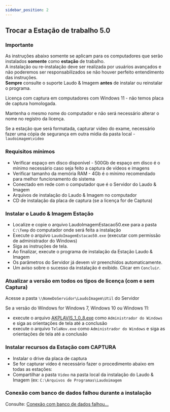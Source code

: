 ```yaml
---
sidebar_position: 2
---
```


## Trocar a Estação de trabalho 5.0

### Importante

As instruções abaixo somente se aplicam para os computadores que
serão instalados **somente** como **estação** de trabalho.  
A instalação ou re-instalação deve ser realizada por usuários
avançados e não poderemos ser responsabilizados se não houver
perfeito entendimento das instruções.  
**Sempre** consulte o suporte Laudo & Imagem **antes** de instalar ou
reinstalar o programa.

Licença com captura em computadores com Windows 11 - não temos placa de captura homologada.

Mantenha o mesmo nome do computador e não será necessário alterar o nome no registro da licença.

Se a estação que será formatada, capturar video do exame,
necessário fazer uma cópia de segurança em outra midia da pasta
local - `laudoimagem\video`

### Requisitos mínimos

- Verificar espaço em disco disponível - 500Gb de espaço em disco é o mínimo necessário caso seja feito a
  captura de vídeos e imagens
- Verificar tamanho da memória RAM - 4Gb é o mínimo recomendado para melhor funcionamento do sistema
- Conectado em rede com o computador que é o Servidor do Laudo &
  Imagem
- Arquivos de instalação do Laudo & Imagem no computador
- CD de instalação da placa de captura (se a licença for de Captura)

### Instalar o Laudo & Imagem Estação

- Localize e copie o arquivo LaudoImagemEstacao50.exe para a pasta
  `C:\Temp` do computador onde será feita a instalação
- Execute o arquivo `LaudoImagemEstacao50.exe` (executar com
  permissão de administrador do Windows)
- Siga as instruções de tela.
- Ao finalizar, execute o programa de instalação da Estação Laudo &
  Imagem
- Os parâmetros do Servidor já devem vir preenchidos automaticamente.
- Um aviso sobre o sucesso da instalação é exibido. Clicar em `Concluir`.

### Atualizar a versão em todos os tipos de licença (com e sem Captura)

Acesse a pasta `\\NomeDoServidor\LaudoImagem\Util` do Servidor

Se a versão do Windows for Windows 7, Windows 10 ou Windows 11:

- execute o arquivo
  [AKPLAVIS_1_0_8.exe](http://suporte.laudoimagem.com.br/download/versao50/AKPLAVIS_1_0_8.exe)
  como `Administrador do Windows` e siga as orientações de tela até a
  conclusão
- execute o arquivo `TelaNov.exe` como `Administrador do Windows` e
  siga as orientações de tela até a conclusão

### Instalar recursos da Estação com CAPTURA

- Instalar o drive da placa de captura
- Se for capturar vídeo é necessário fazer o procedimento abaixo em
  todas as estações:
- Compartilhar a pasta `Video` na pasta local da instalação do Laudo &
  Imagem (ex: `C:\Arquivos de Programas\Laudoimagem`

### Conexão com banco de dados falhou durante a instalação

Consulte: [Conexão com banco de dados
falhou...](/docs/003-versao-5.0/suporte-tecnico/conexao-com-banco-de-dados-falhou--verifique-os-dados-e-tente-novamente)